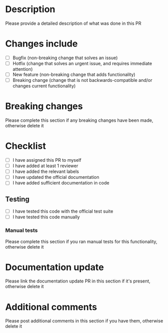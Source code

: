 # Description

Please provide a detailed description of what was done in this PR

# Changes include

- [ ] Bugfix (non-breaking change that solves an issue)
- [ ] Hotfix (change that solves an urgent issue, and requires immediate attention)
- [ ] New feature (non-breaking change that adds functionality)
- [ ] Breaking change (change that is not backwards-compatible and/or changes current functionality)

# Breaking changes

Please complete this section if any breaking changes have been made, otherwise delete it

# Checklist

- [ ] I have assigned this PR to myself
- [ ] I have added at least 1 reviewer
- [ ] I have added the relevant labels
- [ ] I have updated the official documentation
- [ ] I have added sufficient documentation in code

## Testing

- [ ] I have tested this code with the official test suite
- [ ] I have tested this code manually

### Manual tests

Please complete this section if you ran manual tests for this functionality, otherwise delete it

# Documentation update

Please link the documentation update PR in this section if it's present, otherwise delete it

# Additional comments

Please post additional comments in this section if you have them, otherwise delete it
